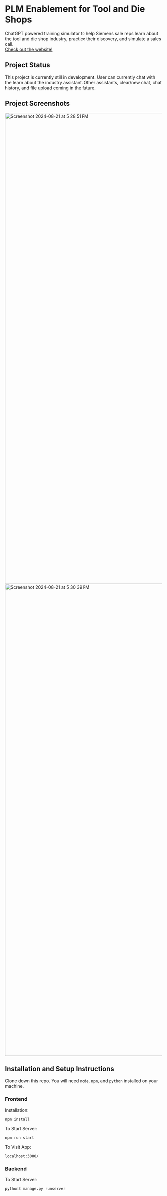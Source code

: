 # PLM Enablement for Tool and Die Shops
ChatGPT powered training simulator to help Siemens sale reps learn about the tool and die shop industry, practice their discovery, and simulate a sales call.\
[Check out the website!](https://plmenablement.onrender.com)
## Project Status
This project is currently still in development. User can currently chat with the learn about the industry assistant. Other assistants, clear/new chat, chat history, and file upload coming in the future.
## Project Screenshots
<img width="1507" alt="Screenshot 2024-08-21 at 5 28 51 PM" src="https://github.com/user-attachments/assets/7b822363-5f0c-488e-9d75-67513fbf0cc4">
<img width="1512" alt="Screenshot 2024-08-21 at 5 30 39 PM" src="https://github.com/user-attachments/assets/6e84590a-aac0-4aa8-ba3a-a19dfce36dce">

## Installation and Setup Instructions
Clone down this repo. You will need `node`, `npm`, and `python` installed on your machine.
### Frontend

Installation:

`npm install`  

To Start Server:

`npm run start`  

To Visit App:

`localhost:3000/` 

### Backend

To Start Server:

`python3 manage.py runserver`
